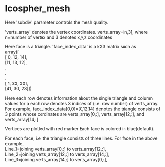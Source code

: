 # Icospher_mesh

Here 'subdiv' parameter controls the mesh quality.

'verts_array' denotes the vertex coordinates. verts_array=[n,3], where n=number of vertex and 3 denotes x,y,z coordinates

Here face is a triangle. 
'face_index_data' is a kX3 matrix such as   
array([  
[ 0, 12, 14],  
       [11, 13, 12],  
             .  
             .  
             .  
       [ 1, 23, 30],  
       [41, 30, 23]])

Here each row denotes information about the single triangle and column values for a each row denotes 3 indices of (i.e. row number) of verts_array. For example, face_index_data[0,0]=[0,12,14] denotes the triangle consists of 3 points whose cordinates are verts_array[0,:], verts_array[12,:], and verts_array[14,:]

Vertices are plotted with red marker
Each face is colored in blue(default).

For each face, i.e. the triangle consists of three lines. For face in the above example,   
Line_1=joining verts_array[0,:] to verts_array[12,:],   
Line_2=joining verts_array[12,:] to verts_array[14,:],  
Line_3=joining verts_array[14,:] to verts_array[0,:], 


